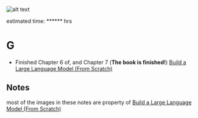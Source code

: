 ![alt text](image-1.png)

estimated time: ****** hrs

#  G

- Finished Chapter 6 of, and Chapter 7 (**The book is finished!**) [Build a Large Language Model (From Scratch)](https://www.manning.com/books/build-a-large-language-model-from-scratch)


## Notes

most of the images in these notes are property of [Build a Large Language Model (From Scratch)](https://www.manning.com/books/build-a-large-language-model-from-scratch)


